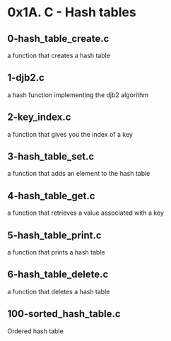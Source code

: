 # 0x1A. C - Hash tables

## 0-hash_table_create.c
a function that creates a hash table

## 1-djb2.c
a hash function implementing the djb2 algorithm

## 2-key_index.c
a function that gives you the index of a key

## 3-hash_table_set.c
a function that adds an element to the hash table

## 4-hash_table_get.c
a function that retrieves a value associated with a key

## 5-hash_table_print.c
a function that prints a hash table

## 6-hash_table_delete.c
a function that deletes a hash table

## 100-sorted_hash_table.c
Ordered hash table

